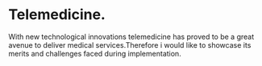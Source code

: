 # Telemedicine.
With new technological innovations telemedicine has proved to be a great avenue to deliver medical services.Therefore i would like to showcase its merits and challenges faced during implementation.

